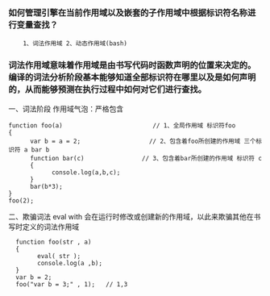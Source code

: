 ### 如何管理引擎在当前作用域以及嵌套的子作用域中根据标识符名称进行变量查找？

        1、词法作用域 2、动态作用域(bash)

### 词法作用域意味着作用域是由书写代码时函数声明的位置来决定的。编译的词法分析阶段基本能够知道全部标识符在哪里以及是如何声明的，从而能够预测在执行过程中如何对它们进行查找。

一、词法阶段    作用域气泡：严格包含

    function foo(a)                         // 1、全局作用域 标识符foo
    {
          var b = a = 2;                   // 2、包含着foo所创建的作用域 三个标识符 a bar b           
          function bar(c)                // 3、包含着bar所创建的作用域 标识符 c
          {
                console.log(a,b,c);
          }
          bar(b*3);
    }
    foo(2);

二、欺骗词法  eval  with 会在运行时修改或创建新的作用域，以此来欺骗其他在书写时定义的词法作用域

      function foo(str , a)
      {
            eval( str );
            console.log(a ,b);
      }
      var b = 2;
      foo("var b = 3;" , 1);   // 1,3
